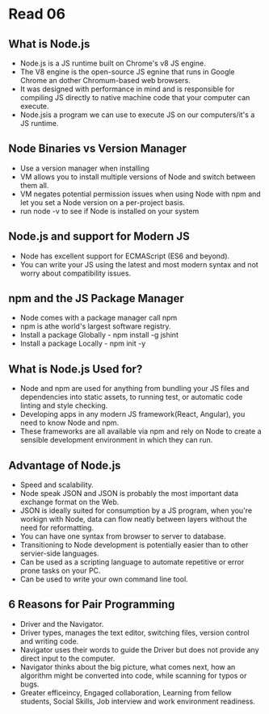 # Read 06

## What is Node.js

- Node.js is a JS runtime built on Chrome's v8 JS engine.
- The V8 engine is the open-source JS egnine that runs in Google Chrome an dother Chromum-based web browsers.
- It was designed with performance in mind and is responsible for compiling JS directly to native machine code that your computer can execute.
- Node.jsis a program we can use to execute JS on our computers/it's a JS runtime.

## Node Binaries vs Version Manager

- Use a version manager when installing
- VM allows you to install multiple versions of Node and switch between them all.
- VM negates potential permission issues when using Node with npm and let you set a Node version on a per-project basis.
- run node -v to see if Node is installed on your system

## Node.js and support for Modern JS

- Node has excellent support for ECMAScript (ES6 and beyond). 
- You can write your JS using the latest and most modern syntax and not worry about compatibility issues.

## npm and the JS Package Manager

- Node comes with a package manager call npm
- npm is athe world's largest software registry.
- Install a package Globally - npm install -g jshint
- Install a package Locally - npm init -y 

## What is Node.js Used for?

- Node and npm are used for anything from bundling your JS files and dependencies into static assets, to running test, or automatic code linting and style checking.
- Developing apps in any modern JS framework(React, Angular), you need to know Node and npm.
- These frameworks are all available via npm and rely on Node to create a sensible development environment in which they can run.

## Advantage of Node.js

- Speed and scalability.
- Node speak JSON and JSON is probably the most important data exchange format on the Web.
- JSON is ideally suited for consumption by a JS program, when you're workign with Node, data can flow neatly between layers without the need for reformatting.
- You can have one syntax from browser to server to database.
- Transitioning to Node development is potentially easier than to other servier-side languages.
- Can be used as a scripting language to automate repetitive or error prone tasks on your PC.
- Can be used to write your own command line tool.

## 6 Reasons for Pair Programming

- Driver and the Navigator.
- Driver types, manages the text editor, switching files, version control and writing code.
- Navigator uses their words to guide the Driver but does not provide any direct input to the computer.
- Navigator thinks about the big picture, what comes next, how an algorithm might be converted into code, while scanning for typos or bugs.
- Greater efficeincy, Engaged collaboration, Learning from fellow students, Social Skills, Job interview and work environment readiness.